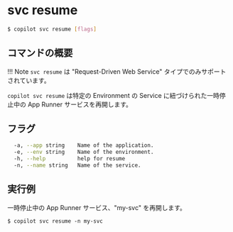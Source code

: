 # svc resume
```bash
$ copilot svc resume [flags]
```

## コマンドの概要

!!! Note
  `svc resume` は "Request-Driven Web Service" タイプでのみサポートされています。

`copilot svc resume` は特定の Environment の Service に紐づけられた一時停止中の App Runner サービスを再開します。

## フラグ

```bash
  -a, --app string    Name of the application.
  -e, --env string    Name of the environment.
  -h, --help          help for resume
  -n, --name string   Name of the service.
```

## 実行例

一時停止中の App Runner サービス、"my-svc" を再開します。
```
$ copilot svc resume -n my-svc
```
